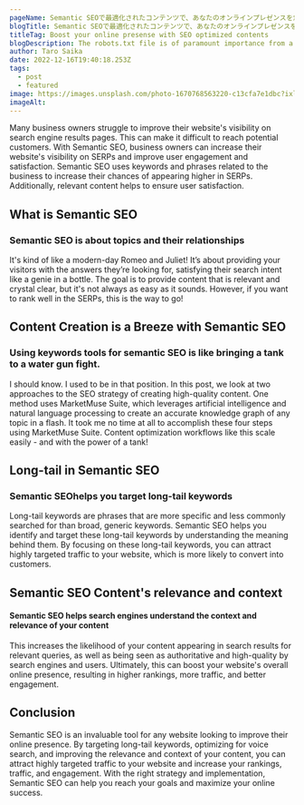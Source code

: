 ```yaml
---
pageName: Semantic SEOで最適化されたコンテンツで、あなたのオンラインプレゼンスを急上昇させる
blogTitle: Semantic SEOで最適化されたコンテンツで、あなたのオンラインプレゼンスを急上昇させる
titleTag: Boost your online presense with SEO optimized contents 
blogDescription: The robots.txt file is of paramount importance from a Search Engine Optimization (SEO) perspective.
author: Taro Saika
date: 2022-12-16T19:40:18.253Z
tags:
  - post
  - featured
image: https://images.unsplash.com/photo-1670768563220-c13cfa7e1dbc?ixlib=rb-4.0.3&ixid=MnwxMjA3fDB8MHxwaG90by1wYWdlfHx8fGVufDB8fHx8&auto=format&fit=crop&w=1000&q=80.jpg
imageAlt: 
---
```

Many business owners struggle to improve their website's visibility on search engine results pages. This can make it difficult to reach potential customers.
With Semantic SEO, business owners can increase their website's visibility on SERPs and improve user engagement and satisfaction.
Semantic SEO uses keywords and phrases related to the business to increase their chances of appearing higher in SERPs. Additionally, relevant content helps to ensure user satisfaction.

## What is Semantic SEO
### Semantic SEO is about topics and their relationships
It's kind of like a modern-day Romeo and Juliet! It’s about providing your visitors with the answers they’re looking for, satisfying their search intent like a genie in a bottle. The goal is to provide content that is relevant and crystal clear, but it's not always as easy as it sounds. However, if you want to rank well in the SERPs, this is the way to go!

## Content Creation is a Breeze with Semantic SEO
### Using keywords tools for semantic SEO is like bringing a tank to a water gun fight.
I should know. I used to be in that position. In this post, we look at two approaches to the SEO strategy of creating high-quality content. One method uses MarketMuse Suite, which leverages artificial intelligence and natural language processing to create an accurate knowledge graph of any topic in a flash. It took me no time at all to accomplish these four steps using MarketMuse Suite. Content optimization workflows like this scale easily - and with the power of a tank!

## Long-tail in Semantic SEO
### Semantic SEOhelps you target long-tail keywords
Long-tail keywords are phrases that are more specific and less commonly searched for than broad, generic keywords. Semantic SEO helps you identify and target these long-tail keywords by understanding the meaning behind them. By focusing on these long-tail keywords, you can attract highly targeted traffic to your website, which is more likely to convert into customers.

## Semantic SEO Content's relevance and context
#### Semantic SEO helps search engines understand the context and relevance of your content
This increases the likelihood of your content appearing in search results for relevant queries, as well as being seen as authoritative and high-quality by search engines and users. Ultimately, this can boost your website's overall online presence, resulting in higher rankings, more traffic, and better engagement.

## Conclusion
Semantic SEO is an invaluable tool for any website looking to improve their online presence. By targeting long-tail keywords, optimizing for voice search, and improving the relevance and context of your content, you can attract highly targeted traffic to your website and increase your rankings, traffic, and engagement. With the right strategy and implementation, Semantic SEO can help you reach your goals and maximize your online success.